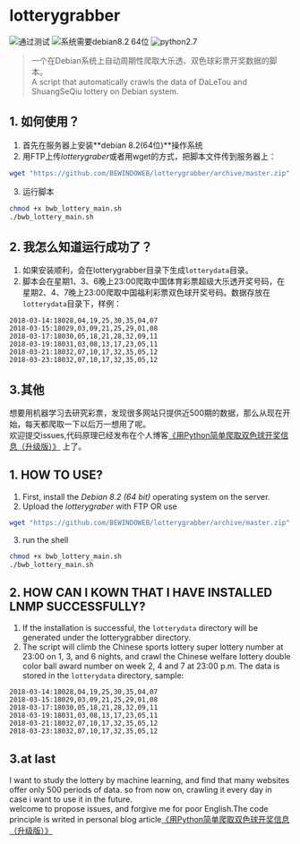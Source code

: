 # lotterygrabber
![通过测试](https://img.shields.io/badge/build-passing-green.svg)
![系统需要debian8.2 64位](https://img.shields.io/badge/debian-8.2(64%20bit)-orange.svg)
![python2.7](https://img.shields.io/badge/python-2.7-blue.svg)

>一个在Debian系统上自动周期性爬取大乐透、双色球彩票开奖数据的脚本。<br>
>A script that automatically crawls the data of DaLeTou and ShuangSeQiu lottery on Debian system.

## 1. 如何使用？
1) 首先在服务器上安装**debian 8.2(64位)**操作系统
2) 用FTP上传*lotterygraber*或者用wget的方式，把脚本文件传到服务器上：
```sh
wget "https://github.com/BEWINDOWEB/lotterygrabber/archive/master.zip"
```
3) 运行脚本
```sh
chmod +x bwb_lottery_main.sh
./bwb_lottery_main.sh
```

## 2. 我怎么知道运行成功了？
1) 如果安装顺利，会在lotterygrabber目录下生成`lotterydata`目录。
2) 脚本会在星期1、3、6晚上23:00爬取中国体育彩票超级大乐透开奖号码，在星期2、4、7晚上23:00爬取中国福利彩票双色球开奖号码。数据存放在`lotterydata`目录下，样例：

```
2018-03-14:18028,04,19,25,30,35,04,07
2018-03-15:18029,03,09,21,25,29,01,08
2018-03-17:18030,05,18,21,28,32,09,11
2018-03-19:18031,03,08,13,17,23,05,11
2018-03-21:18032,07,10,17,32,35,05,12
2018-03-23:18032,07,10,17,32,35,05,12
```
## 3.其他
想要用机器学习去研究彩票，发现很多网站只提供近500期的数据，那么从现在开始，每天都爬取一下以后万一想用了呢。<br>
欢迎提交issues,代码原理已经发布在个人博客[《用Python简单爬取双色球开奖信息（升级版）》](http://www.bewindoweb.com/196.html) 上了。

		
## 1. HOW TO USE?
1) First, install the *Debian 8.2 (64 bit)* operating system on the server.
2) Upload the *lotterygraber* with FTP OR use
```sh
wget "https://github.com/BEWINDOWEB/lotterygrabber/archive/master.zip"
```
3) run the shell
```sh
chmod +x bwb_lottery_main.sh
./bwb_lottery_main.sh
```

## 2. HOW CAN I KOWN THAT I HAVE INSTALLED LNMP SUCCESSFULLY?
1) If the installation is successful, the `lotterydata` directory will be generated under the lotterygrabber directory.
2) The script will climb the Chinese sports lottery super lottery number at 23:00 on 1, 3, and 6 nights, and crawl the Chinese welfare lottery double color ball award number on week 2, 4 and 7 at 23:00 p.m. The data is stored in the `lotterydata` directory, sample:
```
2018-03-14:18028,04,19,25,30,35,04,07
2018-03-15:18029,03,09,21,25,29,01,08
2018-03-17:18030,05,18,21,28,32,09,11
2018-03-19:18031,03,08,13,17,23,05,11
2018-03-21:18032,07,10,17,32,35,05,12
2018-03-23:18032,07,10,17,32,35,05,12
```
## 3.at last
I want to study the lottery by machine learning, and find that many websites offer only 500 periods of data. so from now on, crawling it every day in case i want to use it in the future. <br>
welcome to propose issues, and forgive me for poor English.The code principle is writed in personal blog article[《用Python简单爬取双色球开奖信息（升级版）》](http://www.bewindoweb.com/196.html)
